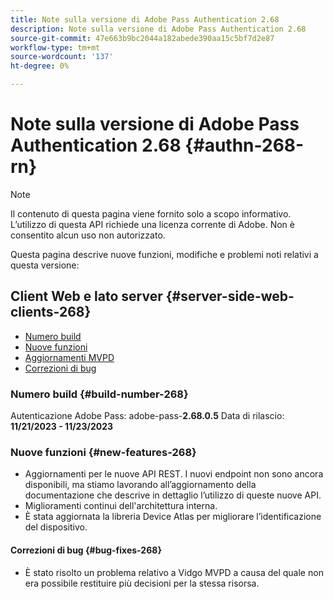 ```yaml
---
title: Note sulla versione di Adobe Pass Authentication 2.68
description: Note sulla versione di Adobe Pass Authentication 2.68
source-git-commit: 47e663b9bc2044a182abede390aa15c5bf7d2e87
workflow-type: tm+mt
source-wordcount: '137'
ht-degree: 0%

---
```


# Note sulla versione di Adobe Pass Authentication 2.68 {#authn-268-rn}

>[!NOTE]
>
>Il contenuto di questa pagina viene fornito solo a scopo informativo. L’utilizzo di questa API richiede una licenza corrente di Adobe. Non è consentito alcun uso non autorizzato.

Questa pagina descrive nuove funzioni, modifiche e problemi noti relativi a questa versione:

## Client Web e lato server {#server-side-web-clients-268}

* [Numero build](#build-number-268)
* [Nuove funzioni](#new-features-268)
* [Aggiornamenti MVPD](#mvpd-updates-268)
* [Correzioni di bug](#bug-fixes-268)

### Numero build {#build-number-268}

Autenticazione Adobe Pass: adobe-pass-**2.68.0.5**
Data di rilascio: **11/21/2023 - 11/23/2023**

### Nuove funzioni {#new-features-268}

* Aggiornamenti per le nuove API REST.  I nuovi endpoint non sono ancora disponibili, ma stiamo lavorando all’aggiornamento della documentazione che descrive in dettaglio l’utilizzo di queste nuove API.
* Miglioramenti continui dell&#39;architettura interna.
* È stata aggiornata la libreria Device Atlas per migliorare l’identificazione del dispositivo.

#### Correzioni di bug {#bug-fixes-268}

* È stato risolto un problema relativo a Vidgo MVPD a causa del quale non era possibile restituire più decisioni per la stessa risorsa.
